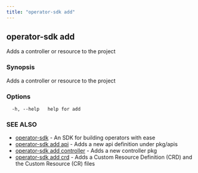 ```yaml
---
title: "operator-sdk add"
---
```

## operator-sdk add

Adds a controller or resource to the project

### Synopsis

Adds a controller or resource to the project

### Options

```
  -h, --help   help for add
```

### SEE ALSO

* [operator-sdk](../operator-sdk)	 - An SDK for building operators with ease
* [operator-sdk add api](../operator-sdk_add_api)	 - Adds a new api definition under pkg/apis
* [operator-sdk add controller](../operator-sdk_add_controller)	 - Adds a new controller pkg
* [operator-sdk add crd](../operator-sdk_add_crd)	 - Adds a Custom Resource Definition (CRD) and the Custom Resource (CR) files

